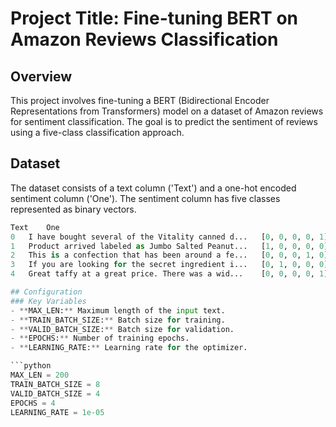 # Project Title: Fine-tuning BERT on Amazon Reviews Classification

## Overview
This project involves fine-tuning a BERT (Bidirectional Encoder Representations from Transformers) model on a dataset of Amazon reviews for sentiment classification. The goal is to predict the sentiment of reviews using a five-class classification approach.

## Dataset
The dataset consists of a text column ('Text') and a one-hot encoded sentiment column ('One'). The sentiment column has five classes represented as binary vectors.

```python
Text	One
0	I have bought several of the Vitality canned d...	[0, 0, 0, 0, 1]
1	Product arrived labeled as Jumbo Salted Peanut...	[1, 0, 0, 0, 0]
2	This is a confection that has been around a fe...	[0, 0, 0, 1, 0]
3	If you are looking for the secret ingredient i...	[0, 1, 0, 0, 0]
4	Great taffy at a great price. There was a wid...	[0, 0, 0, 0, 1]

## Configuration
### Key Variables
- **MAX_LEN:** Maximum length of the input text.
- **TRAIN_BATCH_SIZE:** Batch size for training.
- **VALID_BATCH_SIZE:** Batch size for validation.
- **EPOCHS:** Number of training epochs.
- **LEARNING_RATE:** Learning rate for the optimizer.

```python
MAX_LEN = 200
TRAIN_BATCH_SIZE = 8
VALID_BATCH_SIZE = 4
EPOCHS = 4
LEARNING_RATE = 1e-05
